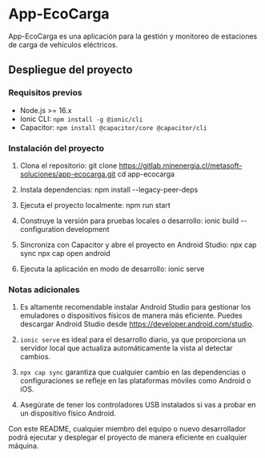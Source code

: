 # App-EcoCarga

App-EcoCarga es una aplicación para la gestión y monitoreo de estaciones de carga de vehículos eléctricos.

## Despliegue del proyecto

### Requisitos previos
- Node.js >= 16.x
- Ionic CLI: `npm install -g @ionic/cli`
- Capacitor: `npm install @capacitor/core @capacitor/cli`

### Instalación del proyecto
1. Clona el repositorio:
   git clone https://gitlab.minenergia.cl/metasoft-soluciones/app-ecocarga.git
   cd app-ecocarga
  
2. Instala dependencias:
   npm install --legacy-peer-deps

3. Ejecuta el proyecto localmente:
   npm run start

4. Construye la versión para pruebas locales o desarrollo:
   ionic build --configuration development

5. Sincroniza con Capacitor y abre el proyecto en Android Studio:
   npx cap sync
   npx cap open android

6. Ejecuta la aplicación en modo de desarrollo:
   ionic serve

### Notas adicionales

1. Es altamente recomendable instalar Android Studio para gestionar los emuladores o dispositivos físicos de manera más eficiente. Puedes descargar Android Studio desde https://developer.android.com/studio.

2. `ionic serve` es ideal para el desarrollo diario, ya que proporciona un servidor local que actualiza automáticamente la vista al detectar cambios.

3. `npx cap sync` garantiza que cualquier cambio en las dependencias o configuraciones se refleje en las plataformas móviles como Android o iOS.

4. Asegúrate de tener los controladores USB instalados si vas a probar en un dispositivo físico Android.

Con este README, cualquier miembro del equipo o nuevo desarrollador podrá ejecutar y desplegar el proyecto de manera eficiente en cualquier máquina.
